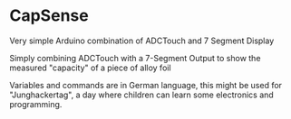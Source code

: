 # CapSense
Very simple Arduino combination of ADCTouch and 7 Segment Display

Simply combining ADCTouch with a 7-Segment Output to show the measured "capacity" of a piece of alloy foil

Variables and commands are in German language, this might be used for "Junghackertag", a day where children can learn some electronics and programming.

